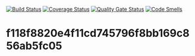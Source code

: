 [![Build Status](https://travis-ci.org/deegemon/gtest-master.svg?branch=master)](https://travis-ci.org/deegemon/gtest-master)
[![Coverage Status](https://coveralls.io/repos/github/deegemon/gtest-master/badge.svg?branch=master)](https://coveralls.io/github/deegemon/gtest-master?branch=master)
[![Quality Gate Status](https://sonarcloud.io/api/project_badges/measure?project=deegemon_gtest-master&metric=alert_status)](https://sonarcloud.io/dashboard?id=deegemon_gtest-master)
[![Code Smells](https://sonarcloud.io/api/project_badges/measure?project=deegemon_gtest-master&metric=code_smells)](https://sonarcloud.io/dashboard?id=deegemon_gtest-master)
# f118f8820e4f11cd745796f8bb169c856ab5fc05 
